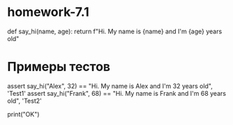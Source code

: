 # homework-7.1

def say_hi(name, age):
    return f"Hi. My name is {name} and I'm {age} years old"

# Примеры тестов
assert say_hi("Alex", 32) == "Hi. My name is Alex and I'm 32 years old", 'Test1'
assert say_hi("Frank", 68) == "Hi. My name is Frank and I'm 68 years old", 'Test2'

print("OK")
